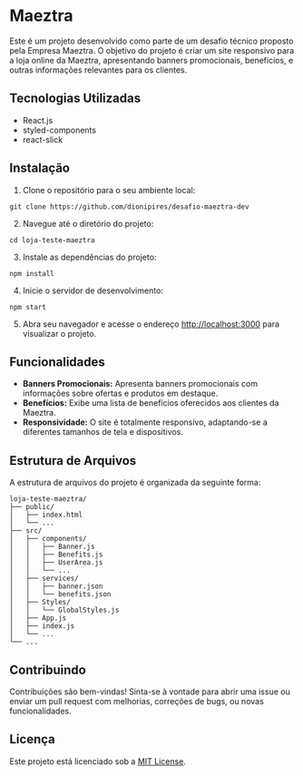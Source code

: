 # Maeztra

Este é um projeto desenvolvido como parte de um desafio técnico proposto pela Empresa Maeztra. O objetivo do projeto é criar um site responsivo para a loja online da Maeztra, apresentando banners promocionais, benefícios, e outras informações relevantes para os clientes.

## Tecnologias Utilizadas

- React.js
- styled-components
- react-slick

## Instalação

1. Clone o repositório para o seu ambiente local:

```
git clone https://github.com/dionipires/desafio-maeztra-dev
```

2. Navegue até o diretório do projeto:
```
cd loja-teste-maeztra
```

3. Instale as dependências do projeto:
```
npm install
```

4. Inicie o servidor de desenvolvimento:
```
npm start
```

5. Abra seu navegador e acesse o endereço [http://localhost:3000](http://localhost:3000) para visualizar o projeto.


## Funcionalidades

- **Banners Promocionais:** Apresenta banners promocionais com informações sobre ofertas e produtos em destaque.
- **Benefícios:** Exibe uma lista de benefícios oferecidos aos clientes da Maeztra.
- **Responsividade:** O site é totalmente responsivo, adaptando-se a diferentes tamanhos de tela e dispositivos.

## Estrutura de Arquivos

A estrutura de arquivos do projeto é organizada da seguinte forma:

```
loja-teste-maeztra/
├── public/
│   ├── index.html
│   └── ...
├── src/
│   ├── components/
│   │   ├── Banner.js
│   │   ├── Benefits.js
│   │   ├── UserArea.js
│   │   └── ...
│   ├── services/
│   │   ├── banner.json
│   │   └── benefits.json
│   ├── Styles/
│   │   └── GlobalStyles.js
│   ├── App.js
│   ├── index.js
│   └── ...
└── ...
```

## Contribuindo

Contribuições são bem-vindas! Sinta-se à vontade para abrir uma issue ou enviar um pull request com melhorias, correções de bugs, ou novas funcionalidades.

## Licença

Este projeto está licenciado sob a [MIT License](LICENSE).
```
